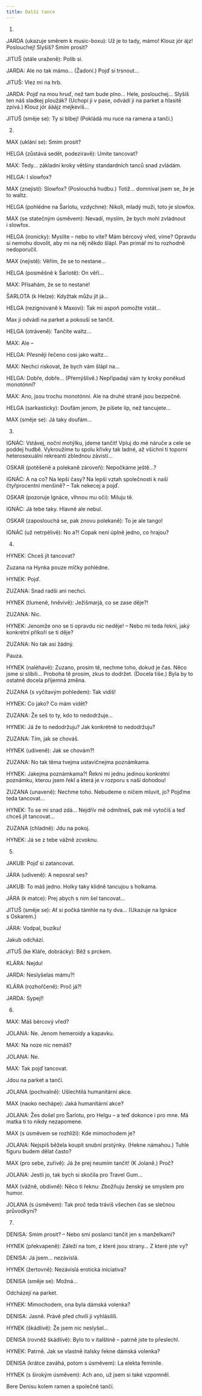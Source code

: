 ```yaml
---
title: Další tance
---
```


1.

JARDA (ukazuje směrem k music-boxu): Už je to tady, mámo! Klouz jór ájz! Poslouchej! Slyšíš? Smím prosit?

JITUŠ (stále uraženě): Polib si.

JARDA: Ale no tak mámo… (Žadoní.) Pojď si trsnout…

JITUŠ: Vlez mi na hrb.

JARDA: Pojď na mou hruď, než tam bude plno… Hele, poslouchej… Slyšíš ten náš sladkej ploužák? (Uchopí ji v pase, odvádí ji na parket a hlasitě zpívá.) Klouz jór ááájz mejkeviš…

JITUŠ (směje se): Ty si blbej! (Pokládá mu ruce na ramena a tančí.)

2.

MAX (uklání se): Smím prosit?

HELGA (zůstává sedět, podezíravě): Umíte tancovat?

MAX: Tedy… základní kroky většiny standardních tanců snad zvládám.

HELGA: I slowfox?

MAX (znejistí): Slowfox? (Poslouchá hudbu.) Totiž… domníval jsem se, že je to waltz.

HELGA (pohlédne na Šarlotu, vzdychne): Nikoli, mladý muži, toto je slowfox.

MAX (se statečným úsměvem): Nevadí, myslím, že bych mohl zvládnout i slowfox.

HELGA (ironicky): Myslíte – nebo to víte? Mám bércový vřed, víme? Opravdu si nemohu dovolit, aby mi na něj někdo šlápl. Pan primář mi to rozhodně nedoporučil.

MAX (nejistě): Věřím, že se to nestane…

HELGA (posměšně k Šarlotě): On věří…

MAX: Přísahám, že se to nestane!

ŠARLOTA (k Helze): Kdyžtak můžu jít já…

HELGA (rezignovaně k Maxovi): Tak mi aspoň pomožte vstát…

Max ji odvádí na parket a pokouší se tančit.

HELGA (otráveně): Tančíte waltz…

MAX: Ale –

HELGA: Přesněji řečeno cosi jako waltz…

MAX: Nechci riskovat, že bych vám šlápl na…

HELGA: Dobře, dobře… (Přemýšlivě.) Nepřipadají vám ty kroky poněkud monotónní?

MAX: Ano, jsou trochu monotónní. Ale na druhé straně jsou bezpečné.

HELGA (sarkasticky): Doufám jenom, že píšete líp, než tancujete…

MAX (směje se): Já taky doufám…

3.

IGNÁC: Vstávej, noční motýlku, jdeme tančit! Vpluj do mé náruče a cele se poddej hudbě. Vykroužíme tu spolu křivky tak ladné, až všichni ti toporní heterosexuální rekreanti zblednou závistí…

OSKAR (potěšeně a polekaně zároveň): Nepočkáme ještě…?

IGNÁC: A na co? Na lepší časy? Na lepší vztah společnosti k naší čtyřprocentní menšině? – Tak nekecej a pojď.

OSKAR (pozoruje Ignáce, vlhnou mu oči): Miluju tě.

IGNÁC: Já tebe taky. Hlavně ale nebul.

OSKAR (zaposlouchá se, pak znovu polekaně): To je ale tango!

IGNÁC (už netrpělivě): No a?! Copak není úplně jedno, co hrajou?

4.

HYNEK: Chceš jít tancovat?

Zuzana na Hynka pouze mlčky pohlédne.

HYNEK: Pojď.

ZUZANA: Snad radši ani nechci.

HYNEK (tlumeně, hněvivě): Ježišmarjá, co se zase děje?!

ZUZANA: Nic.

HYNEK: Jenomže ono se ti opravdu nic neděje! – Nebo mi teda řekni, jaký konkrétní příkoří se ti děje?

ZUZANA: No tak asi žádný.

Pauza.

HYNEK (naléhavě): Zuzano, prosím tě, nechme toho, dokud je čas. Něco jsme si slíbili… Proboha tě prosím, zkus to dodržet. (Docela tiše.) Byla by to ostatně docela příjemná změna.

ZUZANA (s vyčítavým pohledem): Tak vidíš!

HYNEK: Co jako? Co mám vidět?

ZUZANA: Že seš to ty, kdo to nedodržuje…

HYNEK: Já že to nedodržuju? Jak konkrétně to nedodržuju?

ZUZANA: Tím, jak se chováš.

HYNEK (udiveně): Jak se chovám?!

ZUZANA: No tak těma tvejma ustavičnejma poznámkama.

HYNEK: Jakejma poznámkama?! Řekni mi jednu jedinou konkrétní poznámku, kterou jsem řekl a která je v rozporu s naší dohodou!

ZUZANA (unaveně): Nechme toho. Nebudeme o ničem mluvit, jo? Pojďme teda tancovat…

HYNEK: To se mi snad zdá… Nejdřív mě odmítneš, pak mě vytočíš a teď chceš jít tancovat…

ZUZANA (chladně): Jdu na pokoj.

HYNEK: Já se z tebe vážně zcvoknu.

5.

JAKUB: Pojď si zatancovat.

JÁRA (udiveně): A neposral ses?

JAKUB: To máš jedno. Holky taky klidně tancujou s holkama.

JÁRA (k matce): Prej abych s nim šel tancovat…

JITUŠ (směje se): Ať si počká támhle na ty dva… (Ukazuje na Ignáce s Oskarem.)

JÁRA: Vodpal, buzíku!

Jakub odchází.

JITUŠ (ke Kláře, dobrácky): Běž s prckem.

KLÁRA: Nejdu!

JARDA: Neslyšelas mámu?!

KLÁRA (rozhořčeně): Proč já?!

JARDA: Sypej!!

6.

MAX: Máš bércový vřed?

JOLANA: Ne. Jenom hemeroidy a kapavku.

MAX: Na noze nic nemáš?

JOLANA: Ne.

MAX: Tak pojď tancovat.

Jdou na parket a tančí.

JOLANA (pochvalně): Ušlechtilá humanitární akce.

MAX (naoko nechápe): Jaká humanitární akce?

JOLANA: Žes došel pro Šarlotu, pro Helgu – a teď dokonce i pro mne. Má matka ti to nikdy nezapomene.

MAX (s úsměvem se rozhlíží): Kde mimochodem je?

JOLANA: Nejspíš běžela koupit snubní prstýnky. (Hekne námahou.) Tuhle figuru budem dělat často?

MAX (pro sebe, zuřivě): Já že prej neumím tančit! (K Jolaně.) Proč?

JOLANA: Jestli jo, tak bych si skočila pro Travel Gum…

MAX (vážně, obdivně): Něco ti řeknu: Zbožňuju ženský se smyslem pro humor.

JOLANA (s úsměvem): Tak proč teda trávíš všechen čas se slečnou průvodkyní?

7.

DENISA: Smím prosit? – Nebo smí poslanci tančit jen s manželkami?

HYNEK (překvapeně): Záleží na tom, z které jsou strany… Z které jste vy?

DENISA: Já jsem… nezávislá.

HYNEK (žertovně): Nezávislá erotická iniciativa?

DENISA (směje se): Možná…

Odcházejí na parket.

HYNEK: Mimochodem, ona byla dámská volenka?

DENISA: Jasně. Právě před chvílí ji vyhlásilili.

HYNEK (škádlivě): Že jsem nic neslyšel…

DENISA (rovněž škádlivě): Bylo to v italštině – patrně jste to přeslechl.

HYNEK: Patrně. Jak se vlastně italsky řekne dámská volenka?

DENISA (krátce zaváhá, potom s úsměvem): La elekta feminile.

HYNEK (s širokým úsměvem): Ach ano, už jsem si také vzpomněl.

Bere Denisu kolem ramen a společně tančí.

